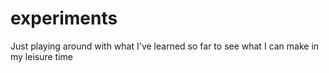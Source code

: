# experiments
Just playing around with what I've learned so far to see what I can make in my leisure time
